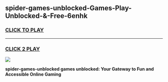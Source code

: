 
## spider-games-unblocked-Games-Play-Unblocked-&-Free-6enhk
<h3>
<a href="https://premium76.site?title=spider-games-unblocked&ref=24A">CLICK TO PLAY</a></h3>
<hr>

<h3>
<a href="https://premium76.site?title=spider-games-unblocked&ref=24A">CLICK 2 PLAY</a>
  
</h3>

<a href="https://premium76.site?title=spider-games-unblocked&ref=24A"><img src="https://clearcache.store/games.png"></a>


**spider-games-unblocked games unblocked: Your Gateway to Fun and Accessible Online Gaming**
